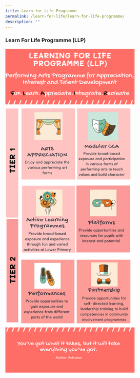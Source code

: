 ```yaml
---
title: Learn for Life Programme
permalink: /learn-for-life/learn-for-life-programme/
description: ""
---
```

### Learn For Life Programme (LLP)

<img src="/images/llp.png" style="width:80%">